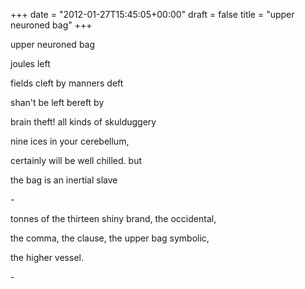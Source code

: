 +++
date = "2012-01-27T15:45:05+00:00"
draft = false
title = "upper neuroned bag"
+++
<p>upper neuroned bag</p>&#13;
<p>joules left</p>&#13;
<p>fields cleft by manners deft</p>&#13;
<p>shan't be left bereft by</p>&#13;
<p>brain theft! all kinds of skulduggery</p>&#13;
<p>nine ices in your cerebellum,</p>&#13;
<p>certainly will be well chilled. but</p>&#13;
<p>the bag is an inertial slave</p>&#13;
<p>-</p>&#13;
<p>tonnes of the thirteen shiny brand, the occidental,</p>&#13;
<p>the comma, the clause, the upper bag symbolic,</p>&#13;
<p>the higher vessel.</p>&#13;
<p>-</p>&#13;
&#13;
 
